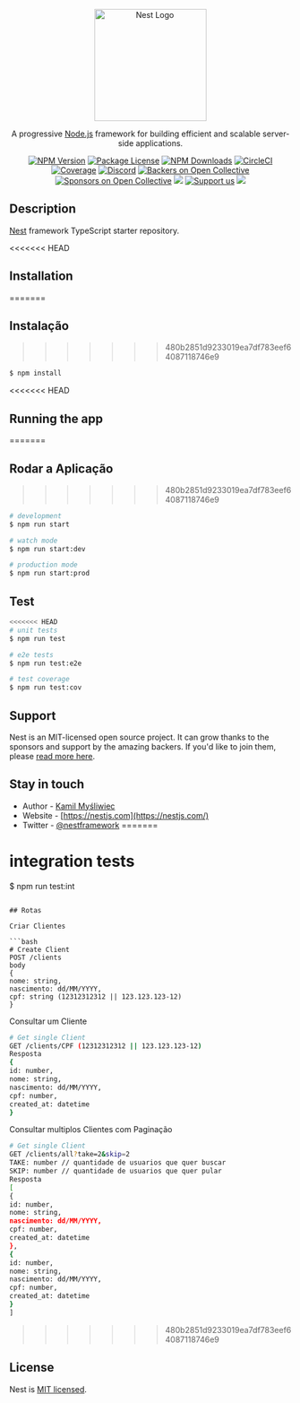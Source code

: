<p align="center">
  <a href="http://nestjs.com/" target="blank"><img src="https://nestjs.com/img/logo-small.svg" width="200" alt="Nest Logo" /></a>
</p>

[circleci-image]: https://img.shields.io/circleci/build/github/nestjs/nest/master?token=abc123def456
[circleci-url]: https://circleci.com/gh/nestjs/nest

  <p align="center">A progressive <a href="http://nodejs.org" target="_blank">Node.js</a> framework for building efficient and scalable server-side applications.</p>
    <p align="center">
<a href="https://www.npmjs.com/~nestjscore" target="_blank"><img src="https://img.shields.io/npm/v/@nestjs/core.svg" alt="NPM Version" /></a>
<a href="https://www.npmjs.com/~nestjscore" target="_blank"><img src="https://img.shields.io/npm/l/@nestjs/core.svg" alt="Package License" /></a>
<a href="https://www.npmjs.com/~nestjscore" target="_blank"><img src="https://img.shields.io/npm/dm/@nestjs/common.svg" alt="NPM Downloads" /></a>
<a href="https://circleci.com/gh/nestjs/nest" target="_blank"><img src="https://img.shields.io/circleci/build/github/nestjs/nest/master" alt="CircleCI" /></a>
<a href="https://coveralls.io/github/nestjs/nest?branch=master" target="_blank"><img src="https://coveralls.io/repos/github/nestjs/nest/badge.svg?branch=master#9" alt="Coverage" /></a>
<a href="https://discord.gg/G7Qnnhy" target="_blank"><img src="https://img.shields.io/badge/discord-online-brightgreen.svg" alt="Discord"/></a>
<a href="https://opencollective.com/nest#backer" target="_blank"><img src="https://opencollective.com/nest/backers/badge.svg" alt="Backers on Open Collective" /></a>
<a href="https://opencollective.com/nest#sponsor" target="_blank"><img src="https://opencollective.com/nest/sponsors/badge.svg" alt="Sponsors on Open Collective" /></a>
  <a href="https://paypal.me/kamilmysliwiec" target="_blank"><img src="https://img.shields.io/badge/Donate-PayPal-ff3f59.svg"/></a>
    <a href="https://opencollective.com/nest#sponsor"  target="_blank"><img src="https://img.shields.io/badge/Support%20us-Open%20Collective-41B883.svg" alt="Support us"></a>
  <a href="https://twitter.com/nestframework" target="_blank"><img src="https://img.shields.io/twitter/follow/nestframework.svg?style=social&label=Follow"></a>
</p>
  <!--[![Backers on Open Collective](https://opencollective.com/nest/backers/badge.svg)](https://opencollective.com/nest#backer)
  [![Sponsors on Open Collective](https://opencollective.com/nest/sponsors/badge.svg)](https://opencollective.com/nest#sponsor)-->

## Description

[Nest](https://github.com/nestjs/nest) framework TypeScript starter repository.

<<<<<<< HEAD
## Installation
=======
## Instalação 
>>>>>>> 480b2851d9233019ea7df783eef64087118746e9

```bash
$ npm install
```

<<<<<<< HEAD
## Running the app
=======
## Rodar a Aplicação
>>>>>>> 480b2851d9233019ea7df783eef64087118746e9

```bash
# development
$ npm run start

# watch mode
$ npm run start:dev

# production mode
$ npm run start:prod
```

## Test

```bash
<<<<<<< HEAD
# unit tests
$ npm run test

# e2e tests
$ npm run test:e2e

# test coverage
$ npm run test:cov
```

## Support

Nest is an MIT-licensed open source project. It can grow thanks to the sponsors and support by the amazing backers. If you'd like to join them, please [read more here](https://docs.nestjs.com/support).

## Stay in touch

- Author - [Kamil Myśliwiec](https://kamilmysliwiec.com)
- Website - [https://nestjs.com](https://nestjs.com/)
- Twitter - [@nestframework](https://twitter.com/nestframework)
=======
# integration tests
$ npm run test:int
```

## Rotas

Criar Clientes

```bash
# Create Client
POST /clients
body
{
nome: string,
nascimento: dd/MM/YYYY,
cpf: string (12312312312 || 123.123.123-12)
}
```


Consultar um Cliente

```bash
# Get single Client
GET /clients/CPF (12312312312 || 123.123.123-12)
Resposta
{
id: number,
nome: string,
nascimento: dd/MM/YYYY,
cpf: number,
created_at: datetime 
}
```

Consultar multiplos Clientes com Paginação

```bash
# Get single Client
GET /clients/all?take=2&skip=2
TAKE: number // quantidade de usuarios que quer buscar
SKIP: number // quantidade de usuarios que quer pular
Resposta
[
{
id: number,
nome: string,
nascimento: dd/MM/YYYY,
cpf: number,
created_at: datetime
},
{
id: number,
nome: string,
nascimento: dd/MM/YYYY,
cpf: number,
created_at: datetime
}
]
```



>>>>>>> 480b2851d9233019ea7df783eef64087118746e9

## License

Nest is [MIT licensed](LICENSE).
